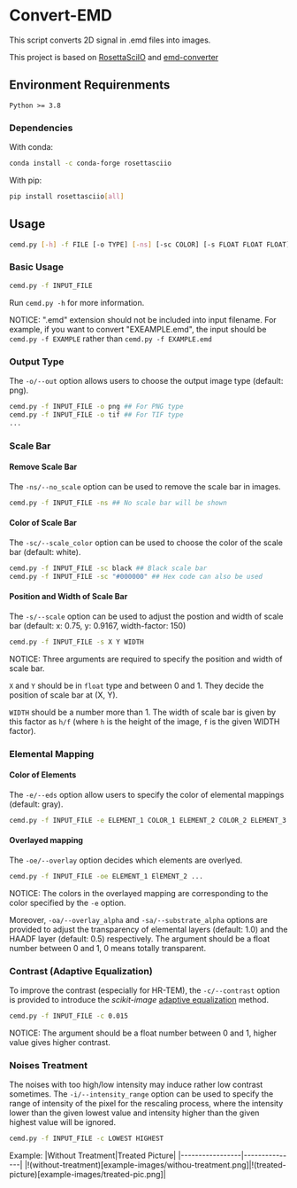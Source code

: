 # Convert-EMD

This script converts 2D signal in .emd files into images.

This project is based on [RosettaSciIO](https://github.com/hyperspy/rosettasciio) and [emd-converter](https://github.com/matao1984/emd-converter)

## Environment Requirenments

`Python >= 3.8`

### Dependencies

With conda:

```bash
conda install -c conda-forge rosettasciio
```

With pip:

```bash
pip install rosettasciio[all]
```

## Usage

```bash
cemd.py [-h] -f FILE [-o TYPE] [-ns] [-sc COLOR] [-s FLOAT FLOAT FLOAT] [-e Str [Str ...]] [-oe ELEMENT [ELEMENT ...]] [-oa ALPHA] [-sa ALPHA] [-c CONTRAST] [-i INT INT]
```

### Basic Usage

```bash
cemd.py -f INPUT_FILE
```

Run `cemd.py -h` for more information.

NOTICE: ".emd" extension should not be included into input filename. For example, if you want to convert "EXEAMPLE.emd", the input should be `cemd.py -f EXAMPLE` rather than `cemd.py -f EXAMPLE.emd`

### Output Type

The `-o/--out` option allows users to choose the output image type (default: png).

```bash
cemd.py -f INPUT_FILE -o png ## For PNG type
cemd.py -f INPUT_FILE -o tif ## For TIF type
...
```

### Scale Bar

#### Remove Scale Bar

The `-ns/--no_scale` option can be used to remove the scale bar in images.

```bash
cemd.py -f INPUT_FILE -ns ## No scale bar will be shown
```

#### Color of Scale Bar

The `-sc/--scale_color` option can be used to choose the color of the scale bar (default: white).

```bash
cemd.py -f INPUT_FILE -sc black ## Black scale bar
cemd.py -f INPUT_FILE -sc "#000000" ## Hex code can also be used
```

#### Position and Width of Scale Bar

The `-s/--scale` option can be used to adjust the postion and width of scale bar (default: x: 0.75, y: 0.9167, width-factor: 150)

```bash
cemd.py -f INPUT_FILE -s X Y WIDTH
```

NOTICE: Three arguments are required to specify the position and width of scale bar.

`X` and `Y` should be in `float` type and between 0 and 1. They decide the position of scale bar at (X, Y).

`WIDTH` should be a number more than 1. The width of scale bar is given by this factor as `h/f` (where `h` is the height of the image, `f` is the given WIDTH factor).

### Elemental Mapping

#### Color of Elements

The `-e/--eds` option allow users to specify the color of elemental mappings (default: gray).

```bash
cemd.py -f INPUT_FILE -e ELEMENT_1 COLOR_1 ELEMENT_2 COLOR_2 ELEMENT_3 COLOR_3 ...
```

#### Overlayed mapping

The `-oe/--overlay` option decides which elements are overlyed.

```bash
cemd.py -f INPUT_FILE -oe ELEMENT_1 ElEMENT_2 ...
```

NOTICE: The colors in the overlayed mapping are corresponding to the color specified by the `-e` option.

Moreover, `-oa/--overlay_alpha` and `-sa/--substrate_alpha` options are provided to adjust the transparency of elemental layers (default: 1.0) and the HAADF layer (default: 0.5) respectively. The argument should be a float number between 0 and 1, 0 means totally transparent.

### Contrast (Adaptive Equalization)

To improve the contrast (especially for HR-TEM), the `-c/--contrast` option is provided to introduce the *scikit-image* [adaptive equalization](https://scikit-image.org/docs/stable/auto_examples/color_exposure/plot_equalize.html) method.

```bash
cemd.py -f INPUT_FILE -c 0.015
```

NOTICE: The argument should be a float number between 0 and 1, higher value gives higher contrast.

### Noises Treatment

The noises with too high/low intensity may induce rather low contrast sometimes. The `-i/--intensity_range` option can be used to specify the range of intensity of the pixel for the rescaling process, where the intensity lower than the given lowest value and intensity higher than the given highest value will be ignored.

```bash
cemd.py -f INPUT_FILE -c LOWEST HIGHEST
```

Example:
|Without Treatment|Treated Picture|
|-----------------|---------------|
|!(without-treatment)[example-images/withou-treatment.png]|!(treated-picture)[example-images/treated-pic.png]|